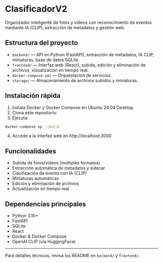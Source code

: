# ClasificadorV2

Organizador inteligente de fotos y videos con reconocimiento de eventos mediante IA (CLIP), extracción de metadatos y gestión web.

## Estructura del proyecto

- `backend/` — API en Python (FastAPI), extracción de metadatos, IA CLIP, miniaturas, base de datos SQLite.
- `frontend/` — Interfaz web (React), subida, edición y eliminación de archivos, visualización en tiempo real.
- `docker-compose.yml` — Orquestación de servicios.
- `storage/` — Almacenamiento de archivos subidos y miniaturas.

## Instalación rápida

1. Instala Docker y Docker Compose en Ubuntu 24.04 Desktop.
2. Clona este repositorio.
3. Ejecuta:

```bash
docker-compose up --build
```

4. Accede a la interfaz web en http://localhost:3000

## Funcionalidades
- Subida de fotos/videos (múltiples formatos)
- Extracción automática de metadatos y sidecar
- Clasificación de evento con IA (CLIP)
- Miniaturas automáticas
- Edición y eliminación de archivos
- Actualización en tiempo real

## Dependencias principales
- Python 3.10+
- FastAPI
- SQLite
- React
- Docker & Docker Compose
- OpenAI CLIP (vía HuggingFace)

---

Para detalles técnicos, revisa los README en `backend/` y `frontend/`.
